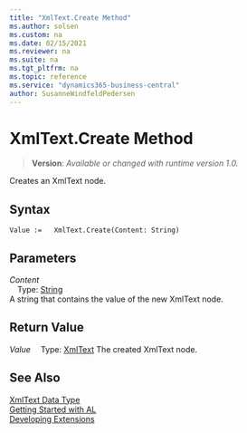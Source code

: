 ```yaml
---
title: "XmlText.Create Method"
ms.author: solsen
ms.custom: na
ms.date: 02/15/2021
ms.reviewer: na
ms.suite: na
ms.tgt_pltfrm: na
ms.topic: reference
ms.service: "dynamics365-business-central"
author: SusanneWindfeldPedersen
---
```

[//]: # (START>DO_NOT_EDIT)
[//]: # (IMPORTANT:Do not edit any of the content between here and the END>DO_NOT_EDIT.)
[//]: # (Any modifications should be made in the .xml files in the ModernDev repo.)
# XmlText.Create Method
> **Version**: _Available or changed with runtime version 1.0._

Creates an XmlText node.


## Syntax
```
Value :=   XmlText.Create(Content: String)
```
## Parameters
*Content*  
&emsp;Type: [String](../string/string-data-type.md)  
A string that contains the value of the new XmlText node.  


## Return Value
*Value*
&emsp;Type: [XmlText](xmltext-data-type.md)
The created XmlText node.


[//]: # (IMPORTANT: END>DO_NOT_EDIT)
## See Also
[XmlText Data Type](xmltext-data-type.md)  
[Getting Started with AL](../../devenv-get-started.md)  
[Developing Extensions](../../devenv-dev-overview.md)
